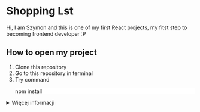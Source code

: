 # Shopping Lst

Hi, I am Szymon and this is one of my first React projects, my fitst step to becoming frontend developer :P

## How to open my project
1. Clone this repository
2. Go to this repository in terminal
3. Try command <p style="background-color: #FFF;">npm install</p>

<details>
  <summary>Więcej informacji</summary>
  Dodatkowy tekst lub zawartość.
</details>
